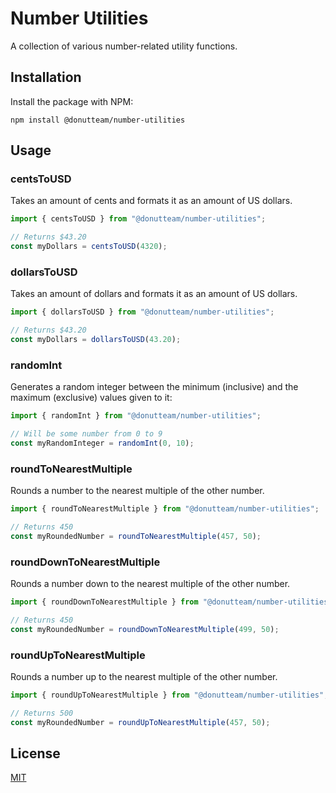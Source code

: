 # Number Utilities
A collection of various number-related utility functions.

## Installation
Install the package with NPM:

```
npm install @donutteam/number-utilities
```

## Usage
### centsToUSD
Takes an amount of cents and formats it as an amount of US dollars.

```js
import { centsToUSD } from "@donutteam/number-utilities";

// Returns $43.20
const myDollars = centsToUSD(4320); 
```

### dollarsToUSD
Takes an amount of dollars and formats it as an amount of US dollars.

```js
import { dollarsToUSD } from "@donutteam/number-utilities";

// Returns $43.20
const myDollars = dollarsToUSD(43.20); 
```

### randomInt
Generates a random integer between the minimum (inclusive) and the maximum (exclusive) values given to it:

```js
import { randomInt } from "@donutteam/number-utilities";

// Will be some number from 0 to 9
const myRandomInteger = randomInt(0, 10);
```

### roundToNearestMultiple
Rounds a number to the nearest multiple of the other number.

```js
import { roundToNearestMultiple } from "@donutteam/number-utilities";

// Returns 450
const myRoundedNumber = roundToNearestMultiple(457, 50);
```

### roundDownToNearestMultiple
Rounds a number down to the nearest multiple of the other number.

```js
import { roundDownToNearestMultiple } from "@donutteam/number-utilities";

// Returns 450
const myRoundedNumber = roundDownToNearestMultiple(499, 50);
```

### roundUpToNearestMultiple
Rounds a number up to the nearest multiple of the other number.

```js
import { roundUpToNearestMultiple } from "@donutteam/number-utilities";

// Returns 500
const myRoundedNumber = roundUpToNearestMultiple(457, 50);
```

## License
[MIT](https://github.com/donutteam/number-utilities/blob/main/LICENSE.md)